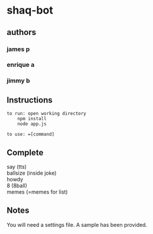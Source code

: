 # shaq-bot
## authors
### james p
### enrique a
### jimmy b  



## Instructions
	to run: open working directory
		npm install
		node app.js
	
	to use: =[command]


## Complete
say (tts)  
ballsize (inside joke)  
howdy  
8 (8ball)  
memes (=memes for list)  


## Notes

You will need a settings file. A sample has been provided.
